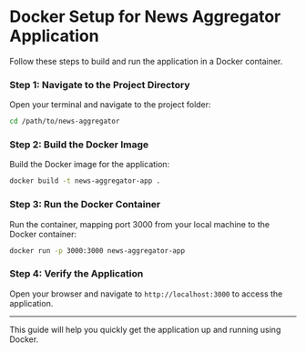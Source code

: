 
# Docker Setup for News Aggregator Application

Follow these steps to build and run the application in a Docker container.

### Step 1: Navigate to the Project Directory
Open your terminal and navigate to the project folder:
```bash
cd /path/to/news-aggregator
```

### Step 2: Build the Docker Image
Build the Docker image for the application:
```bash
docker build -t news-aggregator-app .
```

### Step 3: Run the Docker Container
Run the container, mapping port 3000 from your local machine to the Docker container:
```bash
docker run -p 3000:3000 news-aggregator-app
```

### Step 4: Verify the Application
Open your browser and navigate to `http://localhost:3000` to access the application.

---

This guide will help you quickly get the application up and running using Docker.
